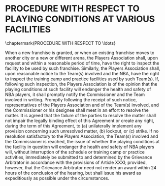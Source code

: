 # PROCEDURE WITH RESPECT TO PLAYING CONDITIONS AT VARIOUS FACILITIES
\chaptermark{PROCEDURE WITH RESPECT TO \ldots}

When a new franchise is granted, or when an existing franchise moves to another city or a new or different arena, the Players Association shall, upon request and within a reasonable period of time, have the right to inspect the facility to be used by such franchise. Similarly, the Players Association shall, upon reasonable notice to the Team(s) involved and the NBA, have the right to inspect the training camp and practice facilities used by such Team(s). If, following such inspection, the Players Association is of the opinion that the playing conditions at such facility will endanger the health and safety of NBA players, it shall promptly notify the Commissioner and the Team involved in writing. Promptly following the receipt of such notice, representatives of the Players Association and of the Team(s) involved, and the Commissioner or his designee shall meet in an effort to resolve the matter. It is agreed that the failure of the parties to resolve the matter shall not impair the legally binding effect of this Agreement or create any right, during the term of this Agreement, to (a) unilaterally implement any provision concerning such unresolved matter, (b) lockout, or (c) strike. If no resolution satisfactory to the Players Association, the Team(s) involved and the Commissioner is reached, the issue of whether the playing conditions at the facility in question will endanger the health and safety of NBA players will, without interruption of the schedule or training camp or practice activities, immediately be submitted to and determined by the Grievance Arbitrator in accordance with the provisions of Article XXXI; provided, however, that the Grievance Arbitrator need not render an award within 24 hours of the conclusion of the hearing, but shall issue his award as expeditiously as possible under the circumstances.
